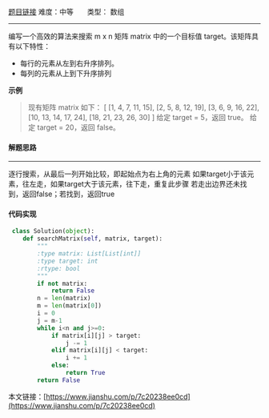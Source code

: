 [题目链接](https://leetcode-cn.com/problems/search-a-2d-matrix-ii/)
难度：中等          &nbsp;&nbsp;&nbsp;&nbsp;&nbsp;&nbsp;类型：  数组
***
 编写一个高效的算法来搜索 m x n 矩阵 matrix 中的一个目标值 target。该矩阵具有以下特性：
- 每行的元素从左到右升序排列。
- 每列的元素从上到下升序排列

 
**示例**
> 现有矩阵 matrix 如下：
[
  [1,   4,  7, 11, 15],
  [2,   5,  8, 12, 19],
  [3,   6,  9, 16, 22],
  [10, 13, 14, 17, 24],
  [18, 21, 23, 26, 30]
]
给定 target = 5，返回 true。
给定 target = 20，返回 false。

#### 解题思路
***
逐行搜索，从最后一列开始比较，即起始点为右上角的元素
如果target小于该元素，往左走，如果target大于该元素，往下走，重复此步骤
若走出边界还未找到，返回false；若找到，返回true



#### 代码实现
```python
 class Solution(object):
    def searchMatrix(self, matrix, target):
        """
        :type matrix: List[List[int]]
        :type target: int
        :rtype: bool
        """
        if not matrix:
            return False
        n = len(matrix)
        m = len(matrix[0])
        i = 0
        j = m-1
        while i<n and j>=0:
            if matrix[i][j] > target:
                j -= 1
            elif matrix[i][j] < target:
                i += 1
            else:
                return True
        return False
```

本文链接：[https://www.jianshu.com/p/7c20238ee0cd](https://www.jianshu.com/p/7c20238ee0cd)
